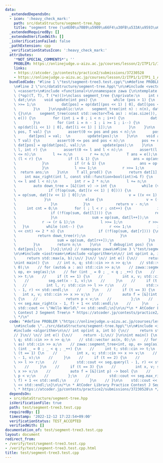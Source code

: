 ```yaml
---
data:
  _extendedDependsOn:
  - icon: ':heavy_check_mark:'
    path: src/dataStructure/segment-tree.hpp
    title: "segment tree (\u4E00\u70B9\u5909\u66F4\u30FB\u533A\u9593\u6F14\u7B97)"
  _extendedRequiredBy: []
  _extendedVerifiedWith: []
  _isVerificationFailed: false
  _pathExtension: cpp
  _verificationStatusIcon: ':heavy_check_mark:'
  attributes:
    '*NOT_SPECIAL_COMMENTS*': ''
    PROBLEM: https://onlinejudge.u-aizu.ac.jp/courses/lesson/2/ITP1/1/ITP1_1_A
    links:
    - https://atcoder.jp/contests/practice2/submissions/37230528
    - https://onlinejudge.u-aizu.ac.jp/courses/lesson/2/ITP1/1/ITP1_1_A
  bundledCode: "#line 1 \"test/segment-tree3.test.cpp\"\n#define PROBLEM \"https://onlinejudge.u-aizu.ac.jp/courses/lesson/2/ITP1/1/ITP1_1_A\"\
    \n#line 2 \"src/dataStructure/segment-tree.hpp\"\n\n#include <vector>\n#include\
    \ <cassert>\n#include <functional>\n\nnamespace zawa {\n\ntemplate <class T, T\
    \ (*op)(T, T), T (*e)()>\nclass segment_tree {\nprivate:\n    int n;\n    std::vector<T>\
    \ dat;\n\n    void update(int pos) {\n        while (pos > 1) {\n            pos\
    \ >>= 1;\n            dat[pos] = op(dat[(pos << 1) | 0], dat[(pos << 1) | 1]);\n\
    \        }\n    }\n\npublic:\n\n    segment_tree(int n) : n(n), dat(2 * n, e())\
    \ {}\n\n    segment_tree(const std::vector<T>& as) : n(as.size()), dat(2 * as.size(),\
    \ e()) {\n        for (int i = 0 ; i < n ; i++) {\n            dat[i + n] = as[i];\n\
    \        }\n        for (int i = n - 1 ; i >= 1 ; i--) {\n            dat[i] =\
    \ op(dat[(i << 1) | 0], dat[(i << 1) | 1]);\n        }\n    }\n\n    void set(int\
    \ pos, T val) {\n        assert(0 <= pos and pos < n);\n        pos += n;\n  \
    \      dat[pos] = val;  \n        update(pos);\n    }\n\n    void apply(int pos,\
    \ T val) {\n        assert(0 <= pos and pos < n);\n        pos += n;\n       \
    \ dat[pos] = op(dat[pos], val);\n        update(pos);\n    }\n\n    T query(int\
    \ l, int r) {\n        assert(0 <= l and l < n);\n        assert(l <= r and r\
    \ <= n);\n        l += n;\n        r += n;\n        T ans = e();\n        while\
    \ (l < r) {\n            if (l & 1) {\n                ans = op(ans, dat[l++]);\n\
    \            }\n            if (r & 1) {\n                ans = op(ans, dat[--r]);\n\
    \            }\n            l >>= 1;\n            r >>= 1;\n        }\n      \
    \  return ans;\n    }\n\n    T all_prod() {\n        return dat[1];\n    }\n\n\
    \    int max_right(int l, const std::function<bool(int)>& f) {\n        assert(0\
    \ <= l and l < n);\n        int r = 2 * n;\n        l += n;\n        T sum = e();\n\
    \        auto down_tree = [&](int v) -> int {\n            while (v < n) {\n \
    \               if (f(op(sum, dat[(v << 1) | 0]))) {\n                    sum\
    \ = op(sum, dat[(v << 1) | 0]);\n                    v = ((v << 1) | 1);\n   \
    \             }\n                else {\n                    v = ((v << 1) | 0);\n\
    \                }\n            }\n            return v - n;\n        };\n   \
    \     int cnt = 0;\n        for ( ; l < r ; cnt++) {\n            if (l & 1) {\n\
    \                if (!f(op(sum, dat[l]))) {\n                    return down_tree(l);\n\
    \                }\n                sum = op(sum, dat[l++]);\n            }\n\
    \            r -= (r & 1);\n            l >>= 1;\n            r >>= 1;\n     \
    \   }\n        while (cnt--) {\n            r <<= 1;\n            if (((r | 1)\
    \ << cnt) <= 2 * n) {\n                if (!f(op(sum, dat[r]))) {\n          \
    \          return down_tree(r);\n                }\n                else {\n \
    \                   sum = op(sum, dat[r++]);\n                }\n            }\n\
    \        }\n        return n;\n    }\n\n    T debug(int pos) {\n        return\
    \ dat[pos];\n    }\n};\n\n} // namespace zawa\n#line 3 \"test/segment-tree3.test.cpp\"\
    \n\n#include <iostream>\n#include <algorithm>\n\n// int op(int a, int b) {\n//\
    \     return std::max(a, b);\n// }\n// \n// int e() {\n//     return -1;\n// }\n\
    \nint main() {\n    // int n, q; std::cin >> n >> q;\n    // std::vector as(n,\
    \ 0);\n    // for (auto& a : as) std::cin >> a;\n    // zawa::segment_tree<int,\
    \ op, e> seg(as);\n    // for (int _ = 0 ; _ < q ; _++) {\n    //     int t; std::cin\
    \ >> t;\n    //     if (t == 1) {\n    //         int x, v; std::cin >> x >> v;\n\
    \    //         seg.set(x - 1, v);\n    //     }\n    //     if (t == 2) {\n \
    \   //         int l, r; std::cin >> l >> r;\n    //         std::cout << seg.query(l\
    \ - 1, r) << std::endl;\n    //     }\n    //     if (t == 3) {\n    //      \
    \   int x, v; std::cin >> x >> v;\n    //         auto f = [&](int p) -> bool\
    \ {\n    //             return p < v;\n    //         };\n    //         std::cout\
    \ << seg.max_right(x - 1, f) + 1 << std::endl;\n    //     }\n    // }\n\n   \
    \ std::cout << \"Hello World\" << std::endl;\n}\n\n/*\n * AtCoder Library Practice\
    \ Contest J Segment Tree\n * https://atcoder.jp/contests/practice2/submissions/37230528\n\
    \ */\n"
  code: "#define PROBLEM \"https://onlinejudge.u-aizu.ac.jp/courses/lesson/2/ITP1/1/ITP1_1_A\"\
    \n#include \"../src/dataStructure/segment-tree.hpp\"\n\n#include <iostream>\n\
    #include <algorithm>\n\n// int op(int a, int b) {\n//     return std::max(a, b);\n\
    // }\n// \n// int e() {\n//     return -1;\n// }\n\nint main() {\n    // int n,\
    \ q; std::cin >> n >> q;\n    // std::vector as(n, 0);\n    // for (auto& a :\
    \ as) std::cin >> a;\n    // zawa::segment_tree<int, op, e> seg(as);\n    // for\
    \ (int _ = 0 ; _ < q ; _++) {\n    //     int t; std::cin >> t;\n    //     if\
    \ (t == 1) {\n    //         int x, v; std::cin >> x >> v;\n    //         seg.set(x\
    \ - 1, v);\n    //     }\n    //     if (t == 2) {\n    //         int l, r; std::cin\
    \ >> l >> r;\n    //         std::cout << seg.query(l - 1, r) << std::endl;\n\
    \    //     }\n    //     if (t == 3) {\n    //         int x, v; std::cin >>\
    \ x >> v;\n    //         auto f = [&](int p) -> bool {\n    //             return\
    \ p < v;\n    //         };\n    //         std::cout << seg.max_right(x - 1,\
    \ f) + 1 << std::endl;\n    //     }\n    // }\n\n    std::cout << \"Hello World\"\
    \ << std::endl;\n}\n\n/*\n * AtCoder Library Practice Contest J Segment Tree\n\
    \ * https://atcoder.jp/contests/practice2/submissions/37230528\n */\n"
  dependsOn:
  - src/dataStructure/segment-tree.hpp
  isVerificationFile: true
  path: test/segment-tree3.test.cpp
  requiredBy: []
  timestamp: '2022-12-12 17:22:54+09:00'
  verificationStatus: TEST_ACCEPTED
  verifiedWith: []
documentation_of: test/segment-tree3.test.cpp
layout: document
redirect_from:
- /verify/test/segment-tree3.test.cpp
- /verify/test/segment-tree3.test.cpp.html
title: test/segment-tree3.test.cpp
---
```

